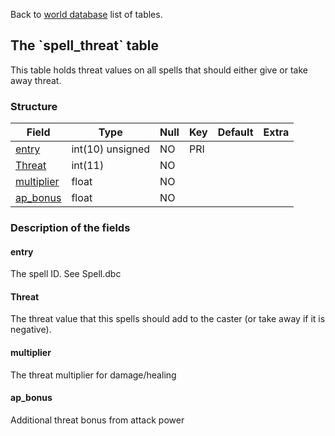 Back to [world database](mangosdb_struct) list of tables.

The \`spell\_threat\` table
---------------------------

This table holds threat values on all spells that should either give or take away threat.

### Structure

| **Field**                             | **Type**         | **Null** | **Key** | **Default** | **Extra** |
|---------------------------------------|------------------|----------|---------|-------------|-----------|
| [entry](Spell_threat#entry)           | int(10) unsigned | NO       | PRI     |             |           |
| [Threat](Spell_threat#threat)         | int(11)          | NO       |         |             |           |
| [multiplier](Spell_threat#multiplier) | float            | NO       |         |             |           |
| [ap\_bonus](Spell_threat#ap_bonus)    | float            | NO       |         |             |           |

### Description of the fields

#### entry

The spell ID. See Spell.dbc

#### Threat

The threat value that this spells should add to the caster (or take away if it is negative).

#### multiplier

The threat multiplier for damage/healing

#### ap\_bonus

Additional threat bonus from attack power
